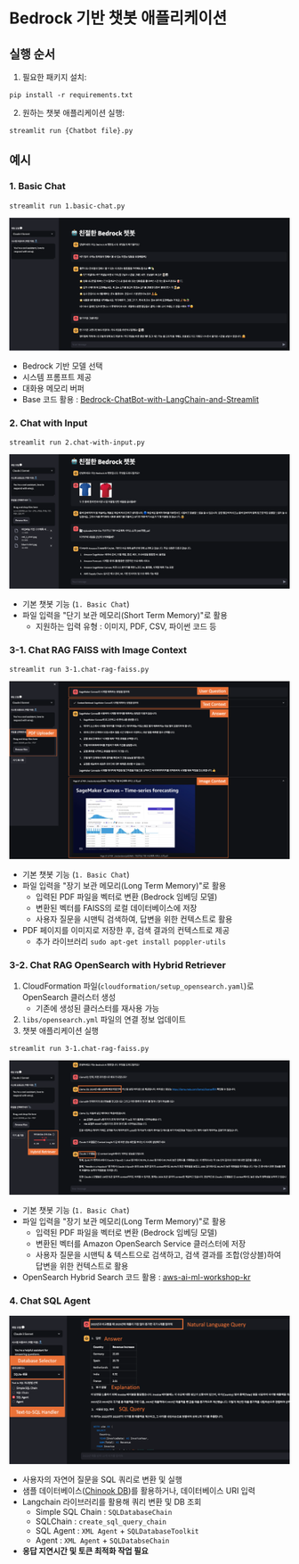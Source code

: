 # Bedrock 기반 챗봇 애플리케이션


## 실행 순서

1. 필요한 패키지 설치:
```
pip install -r requirements.txt
```

2. 원하는 챗봇 애플리케이션 실행:
```
streamlit run {Chatbot file}.py
```

## 예시

### 1. **Basic Chat**
```
streamlit run 1.basic-chat.py
```
![Basic Chat](./images/1.basic-chat.png)
- Bedrock 기반 모델 선택
- 시스템 프롬프트 제공
- 대화용 메모리 버퍼
- Base 코드 활용 : [Bedrock-ChatBot-with-LangChain-and-Streamlit](https://github.com/davidshtian/Bedrock-ChatBot-with-LangChain-and-Streamlit)

### 2. **Chat with Input**
```
streamlit run 2.chat-with-input.py
```
![Chat with Input](./images/2.chat-with-input.png)
- 기본 챗봇 기능 (`1. Basic Chat`)
- 파일 입력을 "단기 보관 메모리(Short Term Memory)"로 활용
    - 지원하는 입력 유형 : 이미지, PDF, CSV, 파이썬 코드 등


### 3-1. **Chat RAG FAISS with Image Context**
```
streamlit run 3-1.chat-rag-faiss.py
```
![Chat RAG FAISS](./images/3-1.chat-rag-faiss.png)
- 기본 챗봇 기능 (`1. Basic Chat`)
- 파일 입력을 "장기 보관 메모리(Long Term Memory)"로 활용
    - 입력된 PDF 파일을 벡터로 변환 (Bedrock 임베딩 모델)
    - 변환된 벡터를 FAISS의 로컬 데이터베이스에 저장
    - 사용자 질문을 시맨틱 검색하여, 답변을 위한 컨텍스트로 활용
- PDF 페이지를 이미지로 저장한 후, 검색 결과의 컨텍스트로 제공
    - 추가 라이브러리 `sudo apt-get install poppler-utils`
 
### 3-2. **Chat RAG OpenSearch with Hybrid Retriever**
1. CloudFormation 파일(`cloudformation/setup_opensearch.yaml`)로 OpenSearch 클러스터 생성
    - 기존에 생성된 클러스터를 재사용 가능
3. `libs/opensearch.yml` 파일의 연결 정보 업데이트
4. 챗봇 애플리케이션 실행
```
streamlit run 3-1.chat-rag-faiss.py
```
![Chat with Input](./images/3-2.chat-rag-opensearch.png)
- 기본 챗봇 기능 (`1. Basic Chat`)
- 파일 입력을 "장기 보관 메모리(Long Term Memory)"로 활용
    - 입력된 PDF 파일을 벡터로 변환 (Bedrock 임베딩 모델)
    - 변환된 벡터를 Amazon OpenSearch Service 클러스터에 저장 
    - 사용자 질문을 시맨틱 & 텍스트으로 검색하고, 검색 결과를 조합(앙상블)하여 답변을 위한 컨텍스트로 활용
- OpenSearch Hybrid Search 코드 활용 : [aws-ai-ml-workshop-kr](https://github.com/aws-samples/aws-ai-ml-workshop-kr/blob/master/genai/aws-gen-ai-kr/utils/rag.py)

### 4. **Chat SQL Agent**
![Chat SQL Agent](./images/4.chat-sql-agent.png)
- 사용자의 자연어 질문을 SQL 쿼리로 변환 및 실행
- 샘플 데이터베이스([Chinook DB](https://github.com/lerocha/chinook-database))를 활용하거나, 데이터베이스 URI 입력
- Langchain 라이브러리를 활용해 쿼리 변환 및 DB 조회 
    - Simple SQL Chain : `SQLDatabaseChain`
    - SQLChain : `create_sql_query_chain`
    - SQL Agent : `XML Agent` + `SQLDatabaseToolkit`
    - Agent : `XML Agent` + `SQLDatabseChain`
- **응답 지연시간 및 토큰 최적화 작업 필요**
